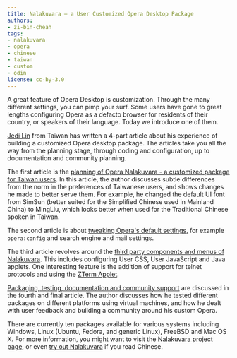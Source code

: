 ```yaml
---
title: Nalakuvara — a User Customized Opera Desktop Package
authors:
- zi-bin-cheah
tags:
- nalakuvara
- opera
- chinese
- taiwan
- custom
- odin
license: cc-by-3.0
---
```


<p>
A great feature of Opera Desktop is customization. Through the many different settings, you can pimp your surf. Some users have gone to great lengths configuring Opera as a defacto browser for residents of their country, or speakers of their language. Today we introduce one of them.
</p>
<p>
<a href="http://jedi.org/blog/">Jedi Lin</a> from Taiwan has written a 4-part article about his experience of building a customized Opera desktop package. The articles take you all the way from the planning stage, through coding and configuration, up to documentation and community planning.
</p>
<p>
The first article is the <a href="https://dev.opera.com/articles/view/building-opera-nalakuvara-part-1/">planning of Opera Nalakuvara - a customized package for Taiwan users</a>. In this article, the author discusses subtle differences from the norm in the preferences of Taiwanese users, and shows changes he made to better serve them. For example, he changed the default UI font from SimSun (better suited for the Simplified Chinese used in Mainland China) to MingLiu, which looks better when used for the Traditional Chinese spoken in Taiwan.
</p>
<p>
The second article is about <a href="https://dev.opera.com/articles/view/building-opera-nalakuvara-part-2/">tweaking Opera&#39;s default settings</a>, for example <code>opera:config</code> and search engine and mail settings.
</p>
<p>
The third article revolves around the <a href="https://dev.opera.com/articles/view/building-opera-nalakuvara-part-3/">third party components and menus of Nalakuvara</a>. This includes configuring User CSS, User JavaScript and Java applets. One interesting feature is the addition of support for telnet protocols <code><a href="" target="_blank"></a></code> and <code><a href="" target="_blank"></a></code> using the <a href="http://zterm.applet.googlepages.com/index.html">ZTerm Applet</a>.
</p>
<p>
<a href="https://dev.opera.com/articles/view/building-opera-nalakuvara-part-4/">Packaging, testing, documentation and community support</a> are discussed in the fourth and final article. The author discusses how he tested different packages on different platforms using virtual machines, and how he dealt with user feedback and building a community around his custom Opera.
</p>
<p>
There are currently ten packages available for various systems including Windows, Linux (Ubuntu, Fedora, and generic Linux), FreeBSD and Mac OS X. For more information, you might want to visit the <a href="http://jedi.org/p4/Opera/pub/">Nalakuvara project page</a>, or even <a href="http://jedi.org/p4/Opera/pub/download.html">try out Nalakuvara</a> if you read Chinese.
</p>
